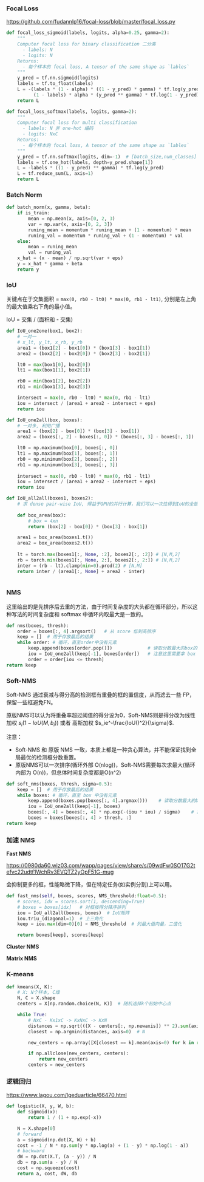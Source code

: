 ### Focal Loss

https://github.com/fudannlp16/focal-loss/blob/master/focal_loss.py

```python
def focal_loss_sigmoid(labels, logits, alpha=0.25, gamma=2):
    """
    Computer focal loss for binary classification 二分类
      - labels: N
      - logits: N
    Returns:
      - 每个样本的 focal loss, A tensor of the same shape as `lables`
    """
    y_pred = tf.nn.sigmoid(logits)
    labels = tf.to_float(labels)
    L = -(labels * (1 - alpha) * ((1 - y_pred) * gamma) * tf.log(y_pred) +
          (1 - labels) * alpha * (y_pred ** gamma) * tf.log(1 - y_pred))
    return L

def focal_loss_softmax(labels, logits, gamma=2):
    """
    Computer focal loss for multi classification
      - labels: N 非 one-hot 编码
      - logits: NxC
    Returns:
      - 每个样本的 focal loss, A tensor of the same shape as `lables`
    """
    y_pred = tf.nn.softmax(logits, dim=-1)  # [batch_size,num_classes]
    labels = tf.one_hot(labels, depth=y_pred.shape[1])
    L = -labels * ((1 - y_pred) ** gamma) * tf.log(y_pred)
    L = tf.reduce_sum(L, axis=1)
    return L

```

### Batch Norm

```python
def batch_norm(x, gamma, beta):
    if is_train:
        mean = np.mean(x, axis=[0, 2, 3)
        var = np.var(x, axis=[0, 2, 3])        
        runing_mean = momentum * runing_mean + (1 - momentum) * mean	# 初始化为 0
        runing_val = momentum * runing_val + (1 - momentum) * val		# 初始化为 1
    else:
        mean = runing_mean
        val = runing_val
    x_hat = (x - mean) / np.sqrt(var + eps)
    y = x_hat * gamma + beta
    return y
```

### IoU 

关键点在于交集面积 = `max(0, rb0 - lt0) * max(0, rb1 - lt1)`, 分别是左上角的最大值乘右下角的最小值。

IoU = 交集 / (面积和 - 交集)

```python
def IoU_one2one(box1, box2):
    # 一对一
    # x_lt, y_lt, x_rb, y_rb
    area1 = (box1[2] - box1[0]) * (box1[3] - box1[1])
    area2 = (box2[2] - box2[0]) * (box2[3] - box2[1])

    lt0 = max(box1[0], box2[0])
    lt1 = max(box1[1], box2[1])

    rb0 = min(box1[2], box2[2])
    rb1 = min(box1[3], box2[3])

    intersect = max(0, rb0 - lt0) * max(0, rb1 - lt1)
    iou = intersect / (area1 + area2 - intersect + eps)
    return iou

def IoU_one2all(box, boxes):
    # 一对多, 利用广播
    area1 = (box[2] - box[0]) * (box[3] - box[1])
    area2 = (boxes[:, 2] - boxes[:, 0]) * (boxes[:, 3] - boxes[:, 1])

    lt0 = np.maximum(box[0], boxes[:, 0])
    lt1 = np.maximum(box[1], boxes[:, 1])
    rb0 = np.minimum(box[2], boxes[:, 2])
    rb1 = np.minimum(box[3], boxes[:, 3])
    
    intersect = max(0, rb0 - lt0) * max(0, rb1 - lt1)
    iou = intersect / (area1 + area2 - intersect + eps)
    return iou

def IoU_all2all(boxes1, boxes2):
    # 求 dense pair-wise IoU, 得益于GPU的并行计算，我们可以一次性得到IoU的全部计算结果。这一步就已经极大地解决了IoU计算繁琐又耗时的问题。
    
    def box_area(box):
        # box = 4xn
        return (box[2] - box[0]) * (box[3] - box[1])

    area1 = box_area(boxes1.t())
    area2 = box_area(boxes2.t())
    
    lt = torch.max(boxes1[:, None, :2], boxes2[:, :2]) # [N,M,2] 
    rb = torch.min(boxes1[:, None, 2:], boxes2[:, 2:]) # [N,M,2]
	inter = (rb - lt).clamp(min=0).prod(2) # [N,M] 
    return inter / (area1[:, None] + area2 - inter)
    
```

### NMS

这里给出的是先排序后去重的方法，由于时间复杂度的大头都在循环部分，所以这种写法的时间复杂度和 softmax 中循环内取最大是一致的。

```python
def nms(boxes, thresh):
    order = boxes[:, 4].argsort()	# 从 score 低到高排序
    keep = []  # 用于存放最后的结果
    while order: # 循环，直至order中没有元素
        keep.append(boxes[order.pop()])				# 读取分数最大的box的索引并保留
        iou = IoU_one2all(keep[-1], boxes[order])	# 注意这里需要拿 box 和 order 排序后的 boxes 计算，从而下一步可以直接取。
        order = order[iou <= thresh]   
return keep
```

### Soft-NMS

Soft-NMS 通过衰减与得分高的检测框有重叠的框的置信度，从而滤去一些 FP，保留一些框避免FN。

原版NMS可以认为将重叠率超过阈值的得分设为0，Soft-NMS则是得分改为线性加权 $s_i(1-IoU(M,b_i))$ 或者 高斯加权 $s_ie^-\frac{IoU()^2}{\sigma}$.

注意：

- Soft-NMS 和 原版 NMS 一致，本质上都是一种贪心算法，并不能保证找到全局最优的检测框分数重置。
- 原版NMS可以一次排序(循环外部 O(nlog))，Soft-NMS需要每次求最大(循环内部为 O(n))，但总体时间复杂度都是O(n^2)

```python
def soft_nms(boxes, thresh, sigma=0.5):
    keep = []  # 用于存放最后的结果
    while boxes: # 循环，直至 box 中没有元素
        keep.append(boxes.pop(boxes[:, 4].argmax()))	# 读取分数最大的box的索引并保留
        iou = IoU_one2all(keep[-1], boxes)
        boxes[:, 4] = boxes[:, 4] * np.exp(-(iou * iou) / sigma)	# 把下面两句改成 boxes = boxes[iou <= thresh, :] 就是原版
		boxes = boxes[boxes[:, 4] > thresh, :]
return keep
```

### 加速 NMS

**Fast NMS**

https://0980da60.wiz03.com/wapp/pages/view/share/s/09wdFw0SO17G2tefvc22udtf1WchRv3EVQTZ2yOpF51G-mug

会抑制更多的框，性能略微下降，但在特定任务(如实例分割)上可以用。

```python
def fast_nms(self, boxes, scores, NMS_threshold:float=0.5):
    # scores, idx = scores.sort(1, descending=True)
    # boxes = boxes[idx]   # 对框按得分降序排列
    iou = IoU_all2all(boxes, boxes)  # IoU矩阵
    iou.triu_(diagonal=1)  # 上三角化
    keep = iou.max(dim=0)[0] < NMS_threshold  # 列最大值向量，二值化

    return boxes[keep], scores[keep]
```

**Cluster NMS**



**Matrix NMS**



### K-means

````python
def kmeans(X, K):
    # X: N个样本, C维
    N, C = X.shape
    centers = X[np.random.choice(N, K)]  # 随机选择k个初始中心点

    while True:
        # NxC - Kx1xC -> KxNxC -> KxN
        distances = np.sqrt(((X - centers[:, np.newaxis]) ** 2).sum(axis=2))
        closest = np.argmin(distances, axis=0)  # N

        new_centers = np.array([X[closest == k].mean(axis=0) for k in range(K)])

        if np.allclose(new_centers, centers):
            return new_centers
        centers = new_centers
````

### 逻辑回归

https://www.lagou.com/lgeduarticle/66470.html

```python
def logistic(X, y, W, b):
    def sigmoid(x):
        return 1 / (1 + np.exp(-x))

    N = X.shape[0]
    # forward
    a = sigmoid(np.dot(X, W) + b)	
    cost = -1 / N * np.sum(y * np.log(a) + (1 - y) * np.log(1 - a))
    # backward
    dW = np.dot(X.T, (a - y)) / N
    db = np.sum(a - y) / N
    cost = np.squeeze(cost)
    return a, cost, dW, db
```



